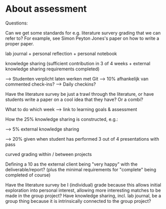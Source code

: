 # About assessment

Questions:

Can we get some standards for e.g. literature survery grading that we can refer to? For example, see Simon Peyton Jones's paper on how to write a proper paper.

lab journal + personal reflection + personal notebook

knowledge sharing (sufficient contribution in 3 of 4 weeks + external knowledge sharing requirements completed)

--> Studenten verplicht laten werken met Git
--> 10% afhankelijk van commented check-ins?
--> Daily checkins?

Have the literature survey be just a trawl through the literature, or have students write a paper on a cool idea that they have? Or a combi?

What to do which week --> link to learning goals & assessment

How the 25% knowledge sharing is constructed, e.g.:

--> 5% external knowledge sharing

--> 20% given when student has performed 3 out of 4 presentations with pass

curved grading within / between projects

Defining a 10 as the external client being "very happy" with the deliverable/report? (plus the minimal requirements for "complete" being completed of course)

Have the literature survey be I (individual) grade because this allows initial exploration into personal interest, allowing more interesting matches to be made in the group project? Have knowledge sharing, incl. lab journal, be a group thing because it is intrinsically connected to the group project?